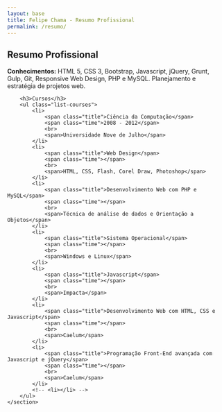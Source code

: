 ```yaml
---
layout: base
title: Felipe Chama - Resumo Profissional
permalink: /resumo/
---
```


<main>
	<section>
		<h2>Resumo Profissional</h2>
		<p>
			<b>Conhecimentos:</b>
			HTML 5, CSS 3, Bootstrap, Javascript, jQuery, Grunt, Gulp, Git, Responsive Web Design, PHP e MySQL. Planejamento e estratégia de projetos web.
		</p>
		
		<h3>Cursos</h3>
		<ul class="list-courses">
			<li>
				<span class="title">Ciência da Computação</span>
				<span class="time">2008 - 2012</span>
				<br>
				<span>Universidade Nove de Julho</span>
			</li>
			<li>
				<span class="title">Web Design</span>
				<span class="time"></span>
				<br>
				<span>HTML, CSS, Flash, Corel Draw, Photoshop</span>
			</li>
			<li>
				<span class="title">Desenvolvimento Web com PHP e MySQL</span>
				<span class="time"></span>
				<br>
				<span>Técnica de análise de dados e Orientação a Objetos</span>
			</li>
			<li>
				<span class="title">Sistema Operacional</span>
				<span class="time"></span>
				<br>
				<span>Windows e Linux</span>
			</li>
			<li>
				<span class="title">Javascript</span>
				<span class="time"></span>
				<br>
				<span>Impacta</span>
			</li>
			<li>
				<span class="title">Desenvolvimento Web com HTML, CSS e Javascript</span>
				<span class="time"></span>
				<br>
				<span>Caelum</span>
			</li>
			<li>
				<span class="title">Programação Front-End avançada com Javascript e jQuery</span>
				<span class="time"></span>
				<br>
				<span>Caelum</span>
			</li>
			<!-- <li></li> -->
		</ul>
	</section>

</main>
